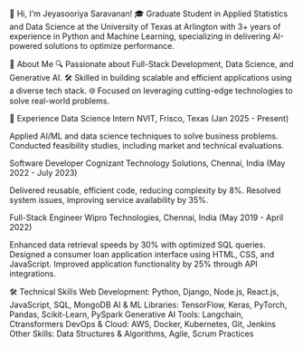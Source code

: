 👋 Hi, I'm Jeyasooriya Saravanan!
🎓 Graduate Student in Applied Statistics and Data Science at the University of Texas at Arlington with 3+ years of experience in Python and Machine Learning, specializing in delivering AI-powered solutions to optimize performance.

🚀 About Me
🔍 Passionate about Full-Stack Development, Data Science, and Generative AI.
🛠️ Skilled in building scalable and efficient applications using a diverse tech stack.
🌐 Focused on leveraging cutting-edge technologies to solve real-world problems.

🏢 Experience
Data Science Intern
NVIT, Frisco, Texas (Jan 2025 - Present)

Applied AI/ML and data science techniques to solve business problems.
Conducted feasibility studies, including market and technical evaluations.

Software Developer
Cognizant Technology Solutions, Chennai, India (May 2022 - July 2023)

Delivered reusable, efficient code, reducing complexity by 8%.
Resolved system issues, improving service availability by 35%.

Full-Stack Engineer
Wipro Technologies, Chennai, India (May 2019 - April 2022)

Enhanced data retrieval speeds by 30% with optimized SQL queries.
Designed a consumer loan application interface using HTML, CSS, and JavaScript.
Improved application functionality by 25% through API integrations.


🛠️ Technical Skills
Web Development: Python, Django, Node.js, React.js, JavaScript, SQL, MongoDB
AI & ML Libraries: TensorFlow, Keras, PyTorch, Pandas, Scikit-Learn, PySpark
Generative AI Tools: Langchain, Ctransformers
DevOps & Cloud: AWS, Docker, Kubernetes, Git, Jenkins
Other Skills: Data Structures & Algorithms, Agile, Scrum Practices


<!--
**Sooriyavela/sooriyavela** is a ✨ _special_ ✨ repository because its `README.md` (this file) appears on your GitHub profile.

Here are some ideas to get you started:

- 🔭 I’m currently working on ...
- 🌱 I’m currently learning ...
- 👯 I’m looking to collaborate on ...
- 🤔 I’m looking for help with ...
- 💬 Ask me about ...
- 📫 How to reach me: ...
- 😄 Pronouns: ...
- ⚡ Fun fact: ...
-->
